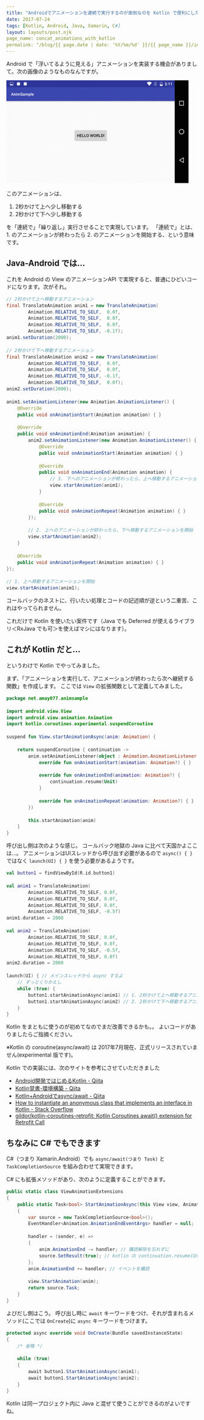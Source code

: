 ```yaml
---
title: "Androidでアニメーションを連続で実行するのが面倒なのを Kotlin で便利にした話"
date: 2017-07-24
tags: [Kotlin, Android, Java, Xamarin, C#]
layout: layouts/post.njk
page_name: concat_animations_with_kotlin
permalink: "/blog/{{ page.date | date: '%Y/%m/%d' }}/{{ page_name }}/index.html"
---
```

Android で「浮いてるように見える」アニメーションを実装する機会がありまして。次の画像のようなものなんですが。
<!--more-->

![](/img/posts/concat_animations_with_kotlin_01.gif)

このアニメーションは、

1. 2秒かけて上へ少し移動する
2. 2秒かけて下へ少し移動する

を「連続で」「繰り返し」実行させることで実現しています。
「連続で」とは、 1. のアニメーションが終わったら 2. のアニメーションを開始する、という意味です。

## Java-Android では…

これを Android の View のアニメーションAPI で実現すると、普通にひどいコードになります。次がそれ。

```java
// 2秒かけて上へ移動するアニメーション
final TranslateAnimation anim1 = new TranslateAnimation(
        Animation.RELATIVE_TO_SELF,  0.0f,
        Animation.RELATIVE_TO_SELF,  0.0f,
        Animation.RELATIVE_TO_SELF,  0.0f,
        Animation.RELATIVE_TO_SELF, -0.1f);
anim1.setDuration(2000);

// 2秒かけて下へ移動するアニメーション
final TranslateAnimation anim2 = new TranslateAnimation(
        Animation.RELATIVE_TO_SELF,  0.0f,
        Animation.RELATIVE_TO_SELF,  0.0f,
        Animation.RELATIVE_TO_SELF, -0.1f,
        Animation.RELATIVE_TO_SELF,  0.0f);
anim2.setDuration(2000);

anim1.setAnimationListener(new Animation.AnimationListener() {
    @Override
    public void onAnimationStart(Animation animation) { }

    @Override
    public void onAnimationEnd(Animation animation) {
        anim2.setAnimationListener(new Animation.AnimationListener() {
            @Override
            public void onAnimationStart(Animation animation) { }

            @Override
            public void onAnimationEnd(Animation animation) {
                // 3. 下へのアニメーションが終わったら、上へ移動するアニメーションをまた開始
                view.startAnimation(anim1);
            }

            @Override
            public void onAnimationRepeat(Animation animation) { }
        });

        // 2. 上へのアニメーションが終わったら、下へ移動するアニメーションを開始
        view.startAnimation(anim2);
    }

    @Override
    public void onAnimationRepeat(Animation animation) { }
});

// 1. 上へ移動するアニメーションを開始
view.startAnimation(anim1);
```

コールバックのネストに、行いたい処理とコードの記述順が逆という二重苦、これはやってられません。

これだけで Kotlin を使いたい案件です（Java でも Deferred が使えるライブラリ＜RxJava でも可＞を使えばマシにはなります）。

## これが Kotlin だと…

というわけで Kotlin でやってみました。

まず、「アニメーションを実行して、アニメーションが終わったら次へ継続する関数」を作成します。
ここでは ``View`` の拡張関数として定義してみました。

```kotlin
package net.amay077.animsample

import android.view.View
import android.view.animation.Animation
import kotlin.coroutines.experimental.suspendCoroutine

suspend fun View.startAnimationAsync(anim: Animation) {

    return suspendCoroutine { continuation ->
        anim.setAnimationListener(object : Animation.AnimationListener {
            override fun onAnimationStart(animation: Animation?) { }

            override fun onAnimationEnd(animation: Animation?) {
                continuation.resume(Unit)
            }

            override fun onAnimationRepeat(animation: Animation?) { }
        })

        this.startAnimation(anim)
    }
}
```

呼び出し側は次のような感じ。
コールバック地獄の Java に比べて天国かよここは…。
アニメーションはUIスレッドから呼び出す必要があるので ``async() { }`` ではなく ``launch(UI) { }`` を使う必要があるようです。

```kotlin
val button1 = findViewById(R.id.button1)

val anim1 = TranslateAnimation(
        Animation.RELATIVE_TO_SELF, 0.0f,
        Animation.RELATIVE_TO_SELF, 0.0f,
        Animation.RELATIVE_TO_SELF, 0.0f,
        Animation.RELATIVE_TO_SELF, -0.5f)
anim1.duration = 2000

val anim2 = TranslateAnimation(
        Animation.RELATIVE_TO_SELF, 0.0f,
        Animation.RELATIVE_TO_SELF, 0.0f,
        Animation.RELATIVE_TO_SELF, -0.5f,
        Animation.RELATIVE_TO_SELF, 0.0f)
anim2.duration = 2000

launch(UI) { // メインスレッドから async するよ
    // ずっとくりかえし
    while (true) {
        button1.startAnimationAsync(anim1) // 1. 2秒かけて上へ移動するアニメーションを実行
        button1.startAnimationAsync(anim2) // 2. 2秒かけて下へ移動するアニメーションを実行
    }
}
```

Kotlin をまともに使うのが初めてなのでまだ改善できるかも。。
よいコードがありましたらご指摘ください。

※Kotlin の coroutine(async/await) は 2017年7月現在、正式リリースされていません(experimental 版です)。

Kotlin での実装には、次のサイトを参考にさせていただきました

* [Android開発ではじめるKotlin - Qiita](http://qiita.com/Kogarasi/items/4bd0a37763b057e9d796)
* [Kotlin覚書-環境構築 - Qiita](http://qiita.com/ke__kyukyun1828/items/c4c321650d888765140e)
* [Kotlin+Androidでasync/await - Qiita](http://qiita.com/k-kagurazaka@github/items/702c92bc3381af36db12)
* [How to instantiate an anonymous class that implements an interface in Kotlin - Stack Overflow](https://stackoverflow.com/questions/37805860/how-to-instantiate-an-anonymous-class-that-implements-an-interface-in-kotlin)
* [gildor/kotlin-coroutines-retrofit: Kotlin Coroutines await() extension for Retrofit Call](https://github.com/gildor/kotlin-coroutines-retrofit)

## ちなみに C# でもできます

C#（つまり Xamarin.Android）でも ``async/await(つまり Task)`` と ``TaskCompletionSource`` を組み合わせて実現できます。

C# にも拡張メソッドがあり、次のように定義することができます。

```csharp
public static class ViewAnimationExtensions
{
    public static Task<bool> StartAnimationAsync(this View view, Animation anim)
    {
        var source = new TaskCompletionSource<bool>();
        EventHandler<Animation.AnimationEndEventArgs> handler = null;

        handler = (sender, e) =>
        {
            anim.AnimationEnd -= handler; // 購読解除を忘れずに
            source.SetResult(true); // kotlin の continuation.resume(Unit) にあたるトコ
        };
        anim.AnimationEnd += handler; // イベントを購読

        view.StartAnimation(anim);
        return source.Task;
    }
}
```

よびだし側はこう。
呼び出し時に ``await`` キーワードをつけ、それが含まれるメソッド(ここでは ``OnCreate``)に ``async`` キーワードをつけます。

```csharp
protected async override void OnCreate(Bundle savedInstanceState)
{
    /* 省略 */

    while (true)
    {
        await button1.StartAnimationAsync(anim1);
        await button1.StartAnimationAsync(anim2);
    }
}
```

Kotlin は同一プロジェクト内に Java と混ぜて使うことができるのがよいですね。
